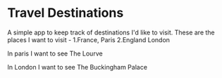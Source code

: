 # Travel Destinations

A simple app to keep track of destinations I'd like to visit.
These are the places I want to visit -
1.France, Paris
2.England London

In paris I want to see The Lourve

In London I want to see The Buckingham Palace
